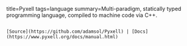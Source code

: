 title=Pyxell
tags=language
summary=Multi-paradigm, statically typed programming language, compiled to machine code via C++.
~~~~~~

[Source](https://github.com/adamsol/Pyxell) | [Docs](https://www.pyxell.org/docs/manual.html)

